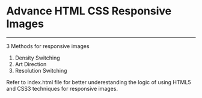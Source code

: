 # Advance HTML CSS Responsive Images 
---
3 Methods for responsive images
1. Density Switching
2. Art Direction
3. Resolution Switching

Refer to index.html file for better underestanding the logic of using HTML5 and CSS3 techniques for responsive images.